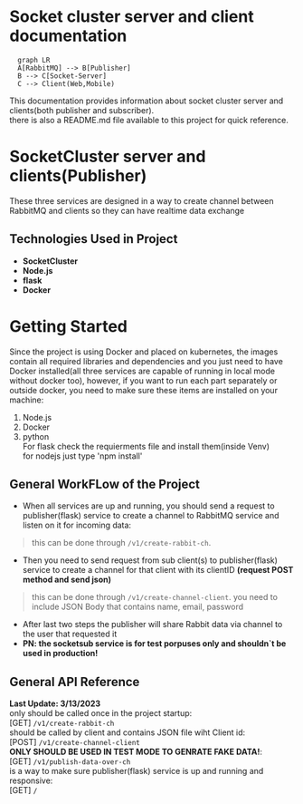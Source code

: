 # Socket cluster server and client documentation  

``` mermaid
  graph LR
  A[RabbitMQ] --> B[Publisher]
  B --> C[Socket-Server]
  C --> Client(Web,Mobile)
```


This documentation provides information about socket cluster server and clients(both publisher and subscriber).  
there is also a README.md file available to this project for quick reference.  

# **SocketCluster server and clients(Publisher)**  
These three services are  designed in a way to create channel between RabbitMQ and clients so they can have realtime data exchange

## **Technologies Used in Project**  
* **SocketCluster**
* **Node.js**
* **flask**
* **Docker**

# **Getting Started**  
Since the project is using Docker and placed on kubernetes, the images contain all required libraries and dependencies and you just need to have Docker installed(all three services are capable of running in local mode without docker too), however, if you want to run each part separately or outside docker, you need to make sure these items are installed on your machine:  
1. Node.js
2. Docker
3. python  
For flask check the requierments file and install them(inside Venv)  
for nodejs just type 'npm install'  

## **General WorkFLow of the Project**  
* When all services are up and running, you should send a request to publisher(flask) service to create a channel to RabbitMQ service and listen on it for incoming data:   
>this can be done through `/v1/create-rabbit-ch`.  

* Then you need to send request from sub client(s) to publisher(flask) service to create a channel for that client with its clientID **(request POST method and send json)**
> this can be done through `/v1/create-channel-client`.
you need to include JSON Body that contains name, email, password  
* After last two steps the publisher will share Rabbit data via channel to the user that requested it
* **PN: the socketsub service is for test porpuses only and shouldn`t be used in production!**

## **General API Reference**  
**Last Update: 3/13/2023**  
only should be called once in the project startup:  
[GET] `/v1/create-rabbit-ch`  
should be called by client and contains JSON file wiht Client id:  
[POST] `/v1/create-channel-client`  
**ONLY SHOULD BE USED IN TEST MODE TO GENRATE FAKE DATA!**:  
[GET] `/v1/publish-data-over-ch`  
is a way to make sure publisher(flask) service is up and running and responsive:  
[GET] `/`  

<!-- ## Project layout

    mkdocs.yml    # The configuration file.
    docs/
        index.md  # The documentation homepage.
        ...       # Other markdown pages, images and other files. -->
